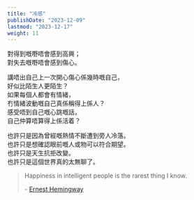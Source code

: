 ```yaml
---
title: "冷感"
publishDate: "2023-12-09"
lastmod: "2023-12-17"
weight: 11
---
```


對得到嘅嘢唔會感到高興；<br/>
對失去嘅嘢唔會感到傷心。<br/>

講唔出自己上一次開心傷心係幾時嘅自己，<br/>
好似比陌生人更陌生？<br/>
如果每個人都會有情緒，<br/>
冇情緒波動嘅自己真係稱得上係人？<br/>
感受唔到自己嘅心跳嘅話，<br/>
自己仲算唔算得上係活着？<br/>

也許只是因為曾經嘅熱情不斷遭到旁人冷落。<br/>
也許只是想確認眼前嘅人或物可以符合期望。<br/>
也許只是天生抗拒改變。<br/>
也許只是這個世界真的太無聊了。<br/>

> Happiness in intelligent people is the rarest thing I know.
>
> \- [Ernest Hemingway](https://www.goodreads.com/quotes/2981-happiness-in-intelligent-people-is-the-rarest-thing-i-know)
